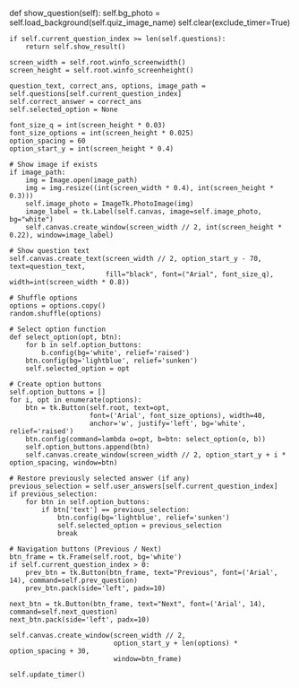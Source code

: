 def show_question(self):
    self.bg_photo = self.load_background(self.quiz_image_name)
    self.clear(exclude_timer=True)

    if self.current_question_index >= len(self.questions):
        return self.show_result()

    screen_width = self.root.winfo_screenwidth()
    screen_height = self.root.winfo_screenheight()

    question_text, correct_ans, options, image_path = self.questions[self.current_question_index]
    self.correct_answer = correct_ans
    self.selected_option = None

    font_size_q = int(screen_height * 0.03)
    font_size_options = int(screen_height * 0.025)
    option_spacing = 60
    option_start_y = int(screen_height * 0.4)

    # Show image if exists
    if image_path:
        img = Image.open(image_path)
        img = img.resize((int(screen_width * 0.4), int(screen_height * 0.3)))
        self.image_photo = ImageTk.PhotoImage(img)
        image_label = tk.Label(self.canvas, image=self.image_photo, bg="white")
        self.canvas.create_window(screen_width // 2, int(screen_height * 0.22), window=image_label)

    # Show question text
    self.canvas.create_text(screen_width // 2, option_start_y - 70, text=question_text,
                            fill="black", font=("Arial", font_size_q), width=int(screen_width * 0.8))

    # Shuffle options
    options = options.copy()
    random.shuffle(options)

    # Select option function
    def select_option(opt, btn):
        for b in self.option_buttons:
            b.config(bg='white', relief='raised')
        btn.config(bg='lightblue', relief='sunken')
        self.selected_option = opt

    # Create option buttons
    self.option_buttons = []
    for i, opt in enumerate(options):
        btn = tk.Button(self.root, text=opt,
                        font=('Arial', font_size_options), width=40,
                        anchor='w', justify='left', bg='white', relief='raised')
        btn.config(command=lambda o=opt, b=btn: select_option(o, b))
        self.option_buttons.append(btn)
        self.canvas.create_window(screen_width // 2, option_start_y + i * option_spacing, window=btn)

    # Restore previously selected answer (if any)
    previous_selection = self.user_answers[self.current_question_index]
    if previous_selection:
        for btn in self.option_buttons:
            if btn['text'] == previous_selection:
                btn.config(bg='lightblue', relief='sunken')
                self.selected_option = previous_selection
                break

    # Navigation buttons (Previous / Next)
    btn_frame = tk.Frame(self.root, bg='white')
    if self.current_question_index > 0:
        prev_btn = tk.Button(btn_frame, text="Previous", font=('Arial', 14), command=self.prev_question)
        prev_btn.pack(side='left', padx=10)

    next_btn = tk.Button(btn_frame, text="Next", font=('Arial', 14), command=self.next_question)
    next_btn.pack(side='left', padx=10)

    self.canvas.create_window(screen_width // 2,
                              option_start_y + len(options) * option_spacing + 30,
                              window=btn_frame)

    self.update_timer()